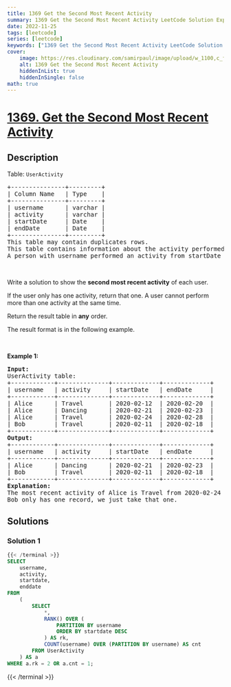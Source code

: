```yaml
---
title: 1369 Get the Second Most Recent Activity
summary: 1369 Get the Second Most Recent Activity LeetCode Solution Explained
date: 2022-11-25
tags: [leetcode]
series: [leetcode]
keywords: ["1369 Get the Second Most Recent Activity LeetCode Solution Explained in all languages", "1369 Get the Second Most Recent Activity", "LeetCode", "leetcode solution in Python3 C++ Java Go PHP Ruby Swift TypeScript Rust C# JavaScript C", "GeeksforGeeks", "InterviewBit", "Coding Ninjas", "HackerRank", "HackerEarth", "CodeChef", "TopCoder", "AlgoExpert", "freeCodeCamp", "Codeforces", "GitHub", "AtCoder", "Samir Paul"]
cover:
    image: https://res.cloudinary.com/samirpaul/image/upload/w_1100,c_fit,co_rgb:FFFFFF,l_text:Arial_75_bold:1369 Get the Second Most Recent Activity - Solution Explained/problem-solving.webp
    alt: 1369 Get the Second Most Recent Activity
    hiddenInList: true
    hiddenInSingle: false
math: true
---
```



# [1369. Get the Second Most Recent Activity](https://leetcode.com/problems/get-the-second-most-recent-activity)


## Description

<p>Table: <code>UserActivity</code></p>

<pre>
+---------------+---------+
| Column Name   | Type    |
+---------------+---------+
| username      | varchar |
| activity      | varchar |
| startDate     | Date    |
| endDate       | Date    |
+---------------+---------+
This table may contain duplicates rows.
This table contains information about the activity performed by each user in a period of time.
A person with username performed an activity from startDate to endDate.
</pre>

<p>&nbsp;</p>

<p>Write a solution to show the <strong>second most recent activity</strong> of each user.</p>

<p>If the user only has one activity, return that one. A user cannot perform more than one activity at the same time.</p>

<p>Return the result table in <strong>any</strong> order.</p>

<p>The result format is in the following example.</p>

<p>&nbsp;</p>
<p><strong class="example">Example 1:</strong></p>

<pre>
<strong>Input:</strong> 
UserActivity table:
+------------+--------------+-------------+-------------+
| username   | activity     | startDate   | endDate     |
+------------+--------------+-------------+-------------+
| Alice      | Travel       | 2020-02-12  | 2020-02-20  |
| Alice      | Dancing      | 2020-02-21  | 2020-02-23  |
| Alice      | Travel       | 2020-02-24  | 2020-02-28  |
| Bob        | Travel       | 2020-02-11  | 2020-02-18  |
+------------+--------------+-------------+-------------+
<strong>Output:</strong> 
+------------+--------------+-------------+-------------+
| username   | activity     | startDate   | endDate     |
+------------+--------------+-------------+-------------+
| Alice      | Dancing      | 2020-02-21  | 2020-02-23  |
| Bob        | Travel       | 2020-02-11  | 2020-02-18  |
+------------+--------------+-------------+-------------+
<strong>Explanation:</strong> 
The most recent activity of Alice is Travel from 2020-02-24 to 2020-02-28, before that she was dancing from 2020-02-21 to 2020-02-23.
Bob only has one record, we just take that one.
</pre>

## Solutions

### Solution 1

<!-- tabs:start -->

```sql
{{< /terminal >}}
SELECT
    username,
    activity,
    startdate,
    enddate
FROM
    (
        SELECT
            *,
            RANK() OVER (
                PARTITION BY username
                ORDER BY startdate DESC
            ) AS rk,
            COUNT(username) OVER (PARTITION BY username) AS cnt
        FROM UserActivity
    ) AS a
WHERE a.rk = 2 OR a.cnt = 1;
```
{{< /terminal >}}

<!-- tabs:end -->

<!-- end -->
